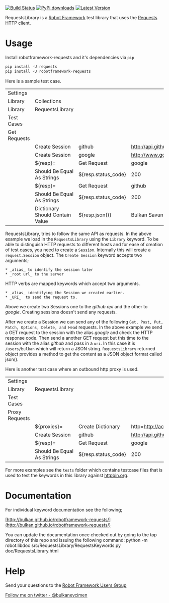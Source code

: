 [![Build Status](https://travis-ci.org/bulkan/robotframework-requests.png?branch=master)](https://travis-ci.org/bulkan/robotframework-requests)
[![PyPi downloads](https://img.shields.io/pypi/dm/robotframework-requests.svg)](https://pypi.python.org/pypi/robotframework-requests)
[![Latest Version](https://img.shields.io/pypi/v/robotframework-requests.svg)](https://pypi.python.org/pypi/robotframework-requests)

RequestsLibrary is a [Robot Framework](http://code.google.com/p/robotframework/) test library that uses the [Requests](https://github.com/kennethreitz/requests) HTTP client.


Usage
=====

Install robotframework-requests and it's dependencies via `pip`

```python
pip install -U requests
pip install -U robotframework-requests
```


Here is a sample test case.

|                           |                                  |                     |                                |                      |
| :------------------------ | :------------------------------- | :--------------     | :----------------------------- | :------------------- |
| Settings                  |                                  |                     |                                |
| Library                   | Collections                      |                     |                                |
| Library                   | RequestsLibrary                  |                     |                                |
| Test Cases                |                                  |                     |                                |
| Get Requests              |                                  |                     |                                |
|                           | Create Session                   | github              | http://api.github.com          |
|                           | Create Session                   | google              | http://www.google.com          |
|                           | ${resp}=                         | Get Request         | google                         | /                    |
|                           | Should Be Equal As Strings       | ${resp.status_code} | 200                            |
|                           | ${resp}=                         | Get Request         | github                         | /users/bulkan        |
|                           | Should Be Equal As Strings       | ${resp.status_code} | 200                            |
|                           | Dictionary Should Contain Value  | ${resp.json()}      | Bulkan Savun Evcimen           |


RequestsLibrary, tries to follow the same API as requests. In the above example we load in the `RequestsLibrary` using the `Library` keyword.
To be able to distinguish HTTP requests to different hosts and for ease of creation of test cases, you need to create a `Session`. Internally
this will create a `request.Session` object.  The `Create Session` keyword accepts two arguments; 

    * _alias_ to identify the session later
    * _root url_ to the server

HTTP verbs are mapped keywords which accept two arguments.

    * _alias_ identifying the Session we created earlier. 
    * _URI_  to send the request to.

Above we create two Sessions one to the _github api_ and the other to _google_. Creating sessions doesn't send any requests.

After we create a Session we can send any of the following `Get, Post, Put, Patch, Options, Delete, and Head` requests. In the above example we send a 
GET request to the session with the alias _google_ and check the HTTP response code. Then send a another GET request but this time to the session with 
the alias _github_ and pass in a `uri`. In this case it is `/users/bulkan` which will return a JSON string. `RequestsLibrary` returned object provides 
a method to get the content as a JSON object format called json().

Here is another test case where an outbound http proxy is used.

|                           |                                  |                     |                                |                      |
| :------------------------ | :------------------------------- | :--------------     | :----------------------------- | :------------------- |
| Settings                  |                                  |                     |                                |                      | 
| Library                   | RequestsLibrary                  |                     |                                |                      |
| Test Cases                |                                  |                     |                                |                      |
| Proxy Requests            |                                  |                     |                                |
|                           | ${proxies}=                      | Create Dictionary   | http=http://acme.com:912       | https=http://acme.com:913 |
|                           | Create Session                   | github              | http://api.github.com          | proxies=${proxies}    |
|                           | ${resp}=                         | Get Request         | google                         | /                    |
|                           | Should Be Equal As Strings       | ${resp.status_code} | 200                            |                      |


For more examples see the `tests` folder which contains testcase files that is used to test the keywords in this library against [httpbin.org](http://httpbin.org).


Documentation
=============

For individual keyword documentation see the following;

[http://bulkan.github.io/robotframework-requests/](http://bulkan.github.io/robotframework-requests/)

You can update the documentation once checked out by going to the top directory of this repo and issuing the following command:
python -m robot.libdoc src/RequestsLibrary/RequestsKeywords.py doc/RequestsLibrary.html


Help
====

Send your questions to the [Robot Framework Users Group](https://groups.google.com/forum/#!forum/robotframework-users)


[Follow me on twitter - @bulkanevcimen](https://twitter.com/bulkanevcimen)
